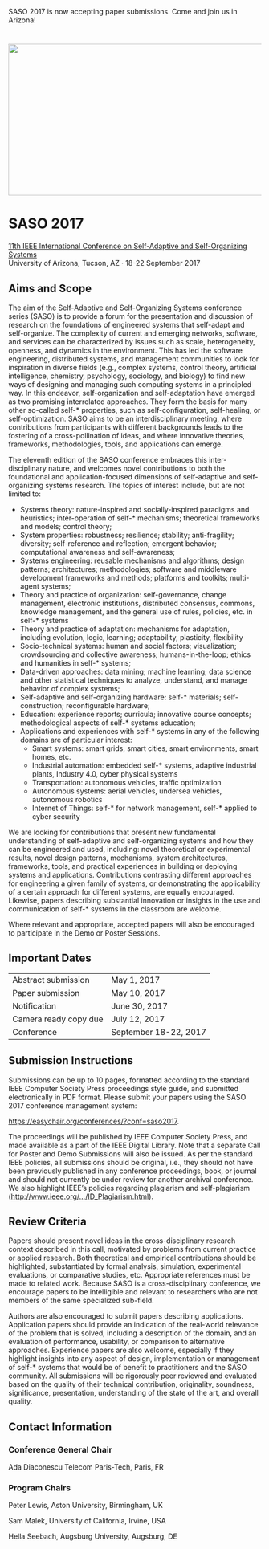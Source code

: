 <html><body><p>SASO 2017 is now accepting paper submissions. Come and join us in Arizona!

<!--more-->
</p><h1><a href="https://saso2017.telecom-paristech.fr/"><img class="alignleft size-medium" src="https://saso2017.telecom-paristech.fr/resources/saso_banner_landscape1.png" width="1280" height="302"></a></h1>
<h1 id="saso-banner-title">SASO 2017</h1>
<div id="saso-banner-subtitle"><a href="https://saso2017.telecom-paristech.fr/">11th IEEE International Conference on Self-Adaptive and Self-Organizing Systems</a></div>
<div id="saso-banner-location">University of Arizona, Tucson, AZ · 18-22 September 2017</div>
<div>
<h2>Aims and Scope</h2>
The aim of the Self-Adaptive and Self-Organizing Systems conference series (SASO) is to provide a forum for the presentation and discussion of research on the foundations of engineered systems that self-adapt and self-organize. The complexity of current and emerging networks, software, and services can be characterized by issues such as scale, heterogeneity, openness, and dynamics in the environment. This has led the software engineering, distributed systems, and management communities to look for inspiration in diverse fields (e.g., complex systems, control theory, artificial intelligence, chemistry, psychology, sociology, and biology) to find new ways of designing and managing such computing systems in a principled way. In this endeavor, self-organization and self-adaptation have emerged as two promising interrelated approaches. They form the basis for many other so-called self-* properties, such as self-configuration, self-healing, or self-optimization. SASO aims to be an interdisciplinary meeting, where contributions from participants with different backgrounds leads to the fostering of a cross-pollination of ideas, and where innovative theories, frameworks, methodologies, tools, and applications can emerge.

The eleventh edition of the SASO conference embraces this inter-disciplinary nature, and welcomes novel contributions to both the foundational and application-focused dimensions of self-adaptive and self-organizing systems research. The topics of interest include, but are not limited to:
<ul>
 	<li>Systems theory: nature-inspired and socially-inspired paradigms and heuristics; inter-operation of self-* mechanisms; theoretical frameworks and models; control theory;</li>
 	<li>System properties: robustness; resilience; stability; anti-fragility; diversity; self-reference and reflection; emergent behavior; computational awareness and self-awareness;</li>
 	<li>Systems engineering: reusable mechanisms and algorithms; design patterns; architectures; methodologies; software and middleware development frameworks and methods; platforms and toolkits; multi-agent systems;</li>
 	<li>Theory and practice of organization: self-governance, change management, electronic institutions, distributed consensus, commons, knowledge management, and the general use of rules, policies, etc. in self-* systems</li>
 	<li>Theory and practice of adaptation: mechanisms for adaptation, including evolution, logic, learning; adaptability, plasticity, flexibility</li>
 	<li>Socio-technical systems: human and social factors; visualization; crowdsourcing and collective awareness; humans-in-the-loop; ethics and humanities in self-* systems;</li>
 	<li>Data-driven approaches: data mining; machine learning; data science and other statistical techniques to analyze, understand, and manage behavior of complex systems;</li>
 	<li>Self-adaptive and self-organizing hardware: self-* materials; self-construction; reconfigurable hardware;</li>
 	<li>Education: experience reports; curricula; innovative course concepts; methodological aspects of self-* systems education;</li>
 	<li>Applications and experiences with self-* systems in any of the following domains are of particular interest:
<ul>
 	<li>Smart systems: smart grids, smart cities, smart environments, smart homes, etc.</li>
 	<li>Industrial automation: embedded self-* systems, adaptive industrial plants, Industry 4.0, cyber physical systems</li>
 	<li>Transportation: autonomous vehicles, traffic optimization</li>
 	<li>Autonomous systems: aerial vehicles, undersea vehicles, autonomous robotics</li>
 	<li>Internet of Things: self-* for network management, self-* applied to cyber security</li>
</ul>
</li>
</ul>
We are looking for contributions that present new fundamental understanding of self-adaptive and self-organizing systems and how they can be engineered and used, including: novel theoretical or experimental results, novel design patterns, mechanisms, system architectures, frameworks, tools, and practical experiences in building or deploying systems and applications. Contributions contrasting different approaches for engineering a given family of systems, or demonstrating the applicability of a certain approach for different systems, are equally encouraged. Likewise, papers describing substantial innovation or insights in the use and communication of self-* systems in the classroom are welcome.

Where relevant and appropriate, accepted papers will also be encouraged to participate in the Demo or Poster Sessions.
<h2>Important Dates</h2>
<table class="dates-table">
<tbody>
<tr>
<td>Abstract submission</td>
<td class="date">May 1, 2017</td>
</tr>
<tr>
<td>Paper submission</td>
<td class="date">May 10, 2017</td>
</tr>
<tr>
<td>Notification</td>
<td class="date">June 30, 2017</td>
</tr>
<tr>
<td>Camera ready copy due</td>
<td class="date">July 12, 2017</td>
</tr>
<tr>
<td>Conference</td>
<td class="date">September 18-22, 2017</td>
</tr>
</tbody>
</table>
<h2>Submission Instructions</h2>
Submissions can be up to 10 pages, formatted according to the standard IEEE Computer Society Press proceedings style guide, and submitted electronically in PDF format. Please submit your papers using the SASO 2017 conference management system:

<a href="https://easychair.org/conferences/?conf=saso2017" target="_blank">https://easychair.org/conferences/?conf=saso2017</a>.

The proceedings will be published by IEEE Computer Society Press, and made available as a part of the IEEE Digital Library. Note that a separate Call for Poster and Demo Submissions will also be issued. As per the standard IEEE policies, all submissions should be original, i.e., they should not have been previously published in any conference proceedings, book, or journal and should not currently be under review for another archival conference. We also highlight IEEE’s policies regarding plagiarism and self-plagiarism (<a href="http://www.ieee.org/publications_standards/publications/rights/ID_Plagiarism.html" target="_blank">http://www.ieee.org/.../ID_Plagiarism.html</a>).
<h2>Review Criteria</h2>
Papers should present novel ideas in the cross-disciplinary research context described in this call, motivated by problems from current practice or applied research. Both theoretical and empirical contributions should be highlighted, substantiated by formal analysis, simulation, experimental evaluations, or comparative studies, etc. Appropriate references must be made to related work. Because SASO is a cross-disciplinary conference, we encourage papers to be intelligible and relevant to researchers who are not members of the same specialized sub-field.

Authors are also encouraged to submit papers describing applications. Application papers should provide an indication of the real-world relevance of the problem that is solved, including a description of the domain, and an evaluation of performance, usability, or comparison to alternative approaches. Experience papers are also welcome, especially if they highlight insights into any aspect of design, implementation or management of self-* systems that would be of benefit to practitioners and the SASO community. All submissions will be rigorously peer reviewed and evaluated based on the quality of their technical contribution, originality, soundness, significance, presentation, understanding of the state of the art, and overall quality.
<h2>Contact Information</h2>
<h3>Conference General Chair</h3>
Ada Diaconescu
Telecom Paris-Tech, Paris, FR
<h3>Program Chairs</h3>
Peter Lewis,
Aston University, Birmingham, UK

Sam Malek,
University of California, Irvine, USA

Hella Seebach,
Augsburg University, Augsburg, DE

</div></body></html>